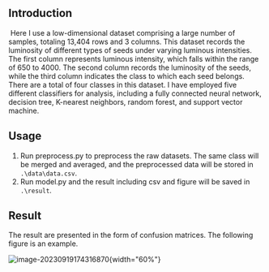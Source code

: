 ## Introduction
​	Here I use a low-dimensional dataset comprising a large number of samples, totaling 13,404 rows and 3 columns. This dataset records the luminosity of different types of seeds under varying luminous intensities. The first column represents luminous intensity, which falls within the range of 650 to 4000. The second column records the luminosity of the seeds, while the third column indicates the class to which each seed belongs. There are a total of four classes in this dataset. I have employed five different classifiers for analysis, including a fully connected neural network, decision tree, K-nearest neighbors, random forest, and support vector machine.
## Usage
  1. Run preprocess.py to preprocess the raw datasets. The same class will be merged and averaged, and the preprocessed data will be stored in `.\data\data.csv`.
  2. Run model.py and the result including csv and figure will be saved in `.\result`.

## Result

The result are presented in the form of confusion matrices. The following figure is an example.

![image-20230919174316870](C:\Users\qhd\AppData\Roaming\Typora\typora-user-images\image-20230919174316870.png){width="60%"}
